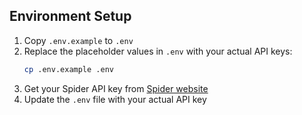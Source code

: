 ## Environment Setup

1. Copy `.env.example` to `.env`
2. Replace the placeholder values in `.env` with your actual API keys:
   ```bash
   cp .env.example .env
   ```
3. Get your Spider API key from [Spider website](https://spider.cloud/)
4. Update the `.env` file with your actual API key